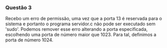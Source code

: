 ### Questão 3
Recebo um erro de permissão, uma vez que a porta 13 é reservada para o sistema e portanto o programa servidor.c não pode ser executado sem 'sudo'. Podemos remover esse erro alterando a porta especificada, escolhendo uma porta de número maior que 1023. Para tal, definimos a porta de número 1024.

